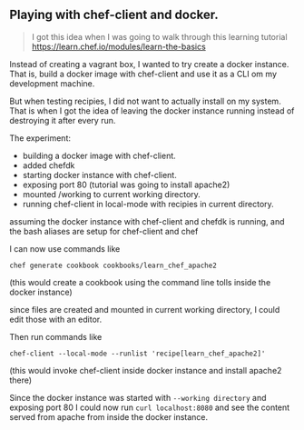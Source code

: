 Playing with chef-client and docker.
---
>I got this idea when I was going to walk through this learning tutorial
https://learn.chef.io/modules/learn-the-basics

Instead of creating a vagrant box, I wanted to try create a docker instance.
That is, build a docker image with chef-client and use it as a CLI om my development machine.

But when testing recipies, I did not want to actually install on my system.
That is when I got the idea of leaving the docker instance running instead of destroying it after every run.

The experiment:
- building a docker image with chef-client.
- added chefdk
- starting docker instance with chef-client.
- exposing port 80 (tutorial was going to install apache2)
- mounted /working to current working directory.
- running chef-client in local-mode with recipies in current directory.

assuming the docker instance with chef-client and chefdk is running,
and the bash aliases are setup for chef-client and chef

I can now use commands like

`chef generate cookbook cookbooks/learn_chef_apache2`

(this would create a cookbook using the command line tolls inside the docker instance)

since files are created and mounted in current working directory, I could edit those with an editor.

Then run commands like

`chef-client --local-mode --runlist 'recipe[learn_chef_apache2]'`

(this would invoke chef-client inside docker instance and install apache2 there)

Since the docker instance was started with `--working directory` and exposing port 80 I could now run `curl localhost:8080` and see the content served from apache from inside the docker instance.
